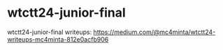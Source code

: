 # wtctt24-junior-final
wtctt24-junior-final
writeups: https://medium.com/@mc4minta/wtctt24-writeups-mc4minta-812e0acfb906
